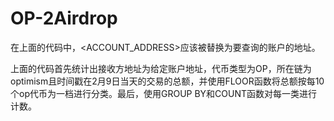 # OP-2Airdrop
在上面的代码中，<ACCOUNT_ADDRESS>应该被替换为要查询的账户的地址。

上面的代码首先统计出接收方地址为给定账户地址，代币类型为OP，所在链为optimism且时间戳在2月9日当天的交易的总额，并使用FLOOR函数将总额按每10个op代币为一档进行分类。最后，使用GROUP BY和COUNT函数对每一类进行计数。
